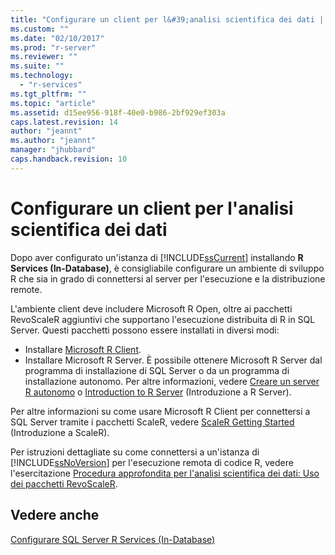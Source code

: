 ```yaml
---
title: "Configurare un client per l&#39;analisi scientifica dei dati | Microsoft Docs"
ms.custom: ""
ms.date: "02/10/2017"
ms.prod: "r-server"
ms.reviewer: ""
ms.suite: ""
ms.technology: 
  - "r-services"
ms.tgt_pltfrm: ""
ms.topic: "article"
ms.assetid: d15ee956-918f-40e0-b986-2bf929ef303a
caps.latest.revision: 14
author: "jeannt"
ms.author: "jeannt"
manager: "jhubbard"
caps.handback.revision: 10
---
```

# Configurare un client per l&#39;analisi scientifica dei dati
  Dopo aver configurato un'istanza di [!INCLUDE[ssCurrent](../../includes/sscurrent-md.md)] installando **R Services (In-Database)**, è consigliabile configurare un ambiente di sviluppo R che sia in grado di connettersi al server per l'esecuzione e la distribuzione remote. 
  
  L'ambiente client deve includere Microsoft R Open, oltre ai pacchetti RevoScaleR aggiuntivi che supportano l'esecuzione distribuita di R in SQL Server.  Questi pacchetti possono essere installati in diversi modi:
  
+ Installare [Microsoft R Client](http://aka.ms/rclient/download).
+ Installare Microsoft R Server. È possibile ottenere Microsoft R Server dal programma di installazione di SQL Server o da un programma di installazione autonomo. Per altre informazioni, vedere [Creare un server R autonomo](../../advanced-analytics/r-services/create-a-standalone-r-server.md) o [Introduction to R Server](https://msdnstage.redmond.corp.microsoft.com/en-us/microsoft-r/rserver?branch=r-server-nov16-dev) (Introduzione a R Server).

 Per altre informazioni su come usare Microsoft R Client per connettersi a SQL Server tramite i pacchetti ScaleR, vedere [ScaleR Getting Started](https://msdn.microsoft.com/microsoft-r/scaler-getting-started#) (Introduzione a ScaleR).  
  
 Per istruzioni dettagliate su come connettersi a un'istanza di [!INCLUDE[ssNoVersion](../../includes/ssnoversion-md.md)] per l'esecuzione remota di codice R, vedere l'esercitazione [Procedura approfondita per l'analisi scientifica dei dati: Uso dei pacchetti RevoScaleR](../../advanced-analytics/r-services/data-science-deep-dive-using-the-revoscaler-packages.md).  
  
## <a name="see-also"></a>Vedere anche  
 [Configurare SQL Server R Services &#40;In-Database&#41;](../../advanced-analytics/r-services/set-up-sql-server-r-services-in-database.md)  
  
  